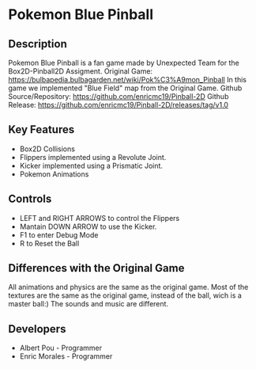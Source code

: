 # Pokemon Blue Pinball

## Description

Pokemon Blue Pinball is a fan game made by Unexpected Team for the Box2D-Pinball2D Assigment.
Original Game: https://bulbapedia.bulbagarden.net/wiki/Pok%C3%A9mon_Pinball
In this game we implemented "Blue Field" map from the Original Game.
Github Source/Repository: https://github.com/enricmc19/Pinball-2D
Github Release: https://github.com/enricmc19/Pinball-2D/releases/tag/v1.0

## Key Features

- Box2D Collisions
- Flippers implemented using a Revolute Joint.
- Kicker implemented using a Prismatic Joint.
- Pokemon Animations

## Controls

 - LEFT and RIGHT ARROWS to control the Flippers
 - Mantain DOWN ARROW to use the Kicker.
 - F1 to enter Debug Mode
 - R to Reset the Ball
 
## Differences with the Original Game

All animations and physics are the same as the original game.
Most of the textures are the same as the original game, instead of the ball, wich is a master ball:)
The sounds and music are different.
 
## Developers

 - Albert Pou - Programmer
 - Enric Morales - Programmer